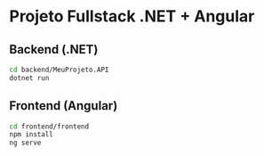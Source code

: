 # Projeto Fullstack .NET + Angular

## Backend (.NET)
```bash
cd backend/MeuProjeto.API
dotnet run
``` 

## Frontend (Angular)

```bash
cd frontend/frontend
npm install
ng serve
``` 